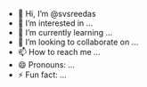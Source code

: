 - 👋 Hi, I’m @svsreedas
- 👀 I’m interested in ...
- 🌱 I’m currently learning ...
- 💞️ I’m looking to collaborate on ...
- 📫 How to reach me ...
- 😄 Pronouns: ...
- ⚡ Fun fact: ...

<!---
svsreedas/svsreedas is a ✨ special ✨ repository because its `README.md` (this file) appears on your GitHub profile.
You can click the Preview link to take a look at your changes.
--->
